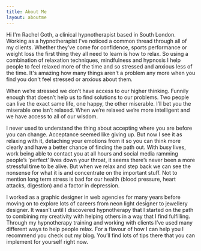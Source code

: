 ```yaml
---
title: About Me
layout: aboutme
---
```

Hi I'm Rachel Goth, a clinical hypnotherapist based in South London. Working as a hypnotherapist I've noticed a common thread through all of my clients. Whether they’ve come for confidence, sports performance or weight loss the first thing they all need to learn is how to relax. So using a combination of relaxation techniques, mindfulness and hypnosis I help people to feel relaxed more of the time and so stressed and anxious less of the time. It's amazing how many things aren't a problem any more when you find you don't feel stressed or anxious about them.

When we’re stressed we don’t have access to our higher thinking. Funnily enough that doesn’t help us to find solutions to our problems. Two people can live the exact same life, one happy, the other miserable. I’ll bet you the miserable one isn’t relaxed. When we’re relaxed we’re more intelligent and we have access to all of our wisdom. 

I never used to understand the thing about accepting where you are before you can change. Acceptance seemed like giving up. But now I see it as relaxing with it, detaching your emotions from it so you can think more clearly and have a better chance of finding the path out. With busy lives, work being able to contact you at all hours and social media ramming people’s ‘perfect’ lives down your throat, it seems there’s never been a more stressful time to be alive. But when we relax and step back we can see the nonsense for what it is and concentrate on the important stuff. Not to mention long term stress is bad for our health (blood pressure, heart attacks, digestion) and a factor in depression. 

I worked as a graphic designer in web agencies for many years before moving on to explore lots of careers from neon light designer to jewellery designer. It wasn’t until I discovered hypnotherapy that I started on the path to combining my creativity with helping others in a way that I find fulfilling. Through my hypnotherapy training and working with clients I’ve used many different ways to help people relax. For a flavour of how I can help you I recommend you check out my blog. You’ll find lots of tips there that you can implement for yourself right now.